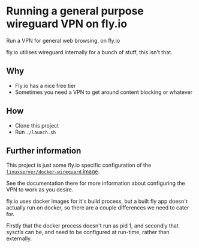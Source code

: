 # Running a general purpose wireguard VPN on fly.io

Run a VPN for general web browsing, on fly.io

fly.io utilises wireguard internally for a bunch of stuff, this isn't that.

## Why
- Fly.io has a nice free tier
- Sometimes you need a VPN to get around content blocking or whatever

## How
- Clone this project
- Run `./launch.sh`

## Further information
This project is just some fly.io specific configuration of the [`linuxserver/docker-wireguard` image](https://github.com/linuxserver/docker-wireguard).

See the documentation there for more information about configuring the VPN to work as you desire.

fly.io uses docker images for it's build process, but a built fly app doesn't actually run on docker, 
so there are a couple differences we need to cater for.

Firstly that the docker process doesn't run as pid 1, 
and secondly that sysctls can be, and need to be configured at run-time, rather than externally.